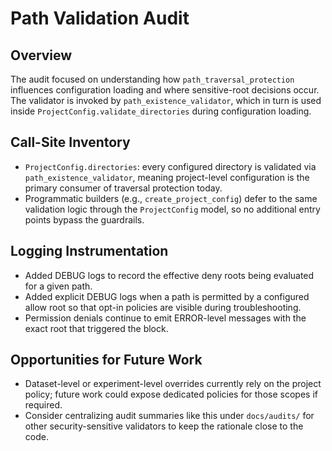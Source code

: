 # Path Validation Audit

## Overview
The audit focused on understanding how `path_traversal_protection` influences
configuration loading and where sensitive-root decisions occur. The validator is
invoked by `path_existence_validator`, which in turn is used inside
`ProjectConfig.validate_directories` during configuration loading.

## Call-Site Inventory
- `ProjectConfig.directories`: every configured directory is validated via
  `path_existence_validator`, meaning project-level configuration is the primary
  consumer of traversal protection today.
- Programmatic builders (e.g., `create_project_config`) defer to the same
  validation logic through the `ProjectConfig` model, so no additional entry
  points bypass the guardrails.

## Logging Instrumentation
- Added DEBUG logs to record the effective deny roots being evaluated for a
  given path.
- Added explicit DEBUG logs when a path is permitted by a configured allow root
  so that opt-in policies are visible during troubleshooting.
- Permission denials continue to emit ERROR-level messages with the exact root
  that triggered the block.

## Opportunities for Future Work
- Dataset-level or experiment-level overrides currently rely on the project
  policy; future work could expose dedicated policies for those scopes if
  required.
- Consider centralizing audit summaries like this under `docs/audits/` for other
  security-sensitive validators to keep the rationale close to the code.
